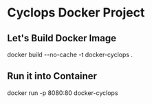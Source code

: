# Cyclops Docker Project

## Let's Build Docker Image
docker build --no-cache -t docker-cyclops .

## Run it into Container
docker run -p 8080:80 docker-cyclops
